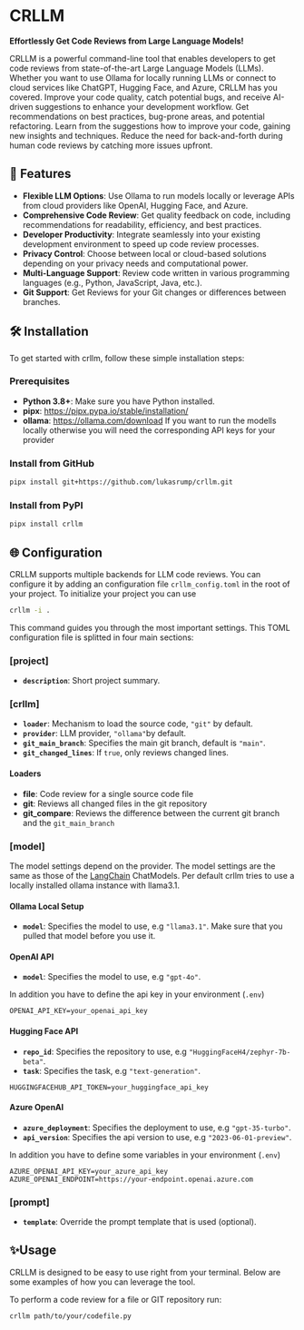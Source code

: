 # CRLLM

**Effortlessly Get Code Reviews from Large Language Models!**

CRLLM is a powerful command-line tool that enables developers to get code reviews from state-of-the-art Large Language Models (LLMs). Whether you want to use Ollama for locally running LLMs or connect to cloud services like ChatGPT, Hugging Face, and Azure, CRLLM has you covered. Improve your code quality, catch potential bugs, and receive AI-driven suggestions to enhance your development workflow. Get recommendations on best practices, bug-prone areas, and potential refactoring.
Learn from the suggestions how to improve your code, gaining new insights and techniques. Reduce the need for back-and-forth during human code reviews by catching more issues upfront.

## 🚀 Features

- **Flexible LLM Options**: Use Ollama to run models locally or leverage APIs from cloud providers like OpenAI, Hugging Face, and Azure.
- **Comprehensive Code Review**: Get quality feedback on code, including recommendations for readability, efficiency, and best practices.
- **Developer Productivity**: Integrate seamlessly into your existing development environment to speed up code review processes.
- **Privacy Control**: Choose between local or cloud-based solutions depending on your privacy needs and computational power.
- **Multi-Language Support**: Review code written in various programming languages (e.g., Python, JavaScript, Java, etc.).
- **Git Support**: Get Reviews for your Git changes or differences between branches.

## 🛠️ Installation

To get started with crllm, follow these simple installation steps:

### Prerequisites

- **Python 3.8+**: Make sure you have Python installed.
- **pipx**: https://pipx.pypa.io/stable/installation/
- **ollama**: https://ollama.com/download 
If you want to run the modells locally otherwise you will need the corresponding API keys for your provider



### Install from GitHub
```sh
pipx install git+https://github.com/lukasrump/crllm.git
```

### Install from PyPI
```sh
pipx install crllm
```

## 🌐 Configuration
CRLLM supports multiple backends for LLM code reviews. You can configure it by adding an configuration file `crllm_config.toml` in the root of your project. To initialize your project you can use

```bash
crllm -i .
```

This command guides you through the most important settings.
This TOML configuration file is splitted in four main sections:

### [project]
- **`description`**: Short project summary.

### [crllm]
- **`loader`**: Mechanism to load the source code, `"git"` by default.
- **`provider`**: LLM provider, `"ollama"`by default.
- **`git_main_branch`**: Specifies the main git branch, default is `"main"`.
- **`git_changed_lines`**: If `true`, only reviews changed lines.

#### Loaders
- **file**: Code review for a single source code file
- **git**: Reviews all changed files in the git repository
- **git_compare**: Reviews the difference between the current git branch and the `git_main_branch`

### [model]
The model settings depend on the provider. The model settings are the same as those of the [LangChain](https://python.langchain.com/docs/integrations/chat/) ChatModels. Per default crllm tries to use a locally installed ollama instance with llama3.1.

#### Ollama Local Setup
- **`model`**: Specifies the model to use, e.g `"llama3.1"`. Make sure that you pulled that model before you use it.

#### OpenAI API
- **`model`**: Specifies the model to use, e.g `"gpt-4o"`.

In addition you have to define the api key in your environment (`.env`)
```
OPENAI_API_KEY=your_openai_api_key
```
#### Hugging Face API
- **`repo_id`**: Specifies the repository to use, e.g `"HuggingFaceH4/zephyr-7b-beta"`.
- **`task`**: Specifies the task, e.g `"text-generation"`.

```
HUGGINGFACEHUB_API_TOKEN=your_huggingface_api_key
```

#### Azure OpenAI
- **`azure_deployment`**: Specifies the deployment to use, e.g `"gpt-35-turbo"`.
- **`api_version`**: Specifies the api version to use, e.g `"2023-06-01-preview"`.

In addition you have to define some variables in your environment (`.env`)

```
AZURE_OPENAI_API_KEY=your_azure_api_key
AZURE_OPENAI_ENDPOINT=https://your-endpoint.openai.azure.com
```

### [prompt]
- **`template`**: Override the prompt template that is used (optional).

## ✨Usage
CRLLM is designed to be easy to use right from your terminal. Below are some examples of how you can leverage the tool.

To perform a code review for a file or GIT repository run:
```sh
crllm path/to/your/codefile.py
```
